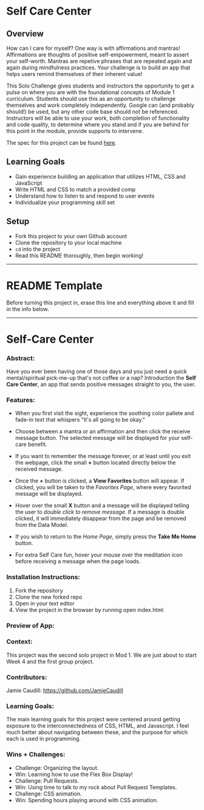 # Self Care Center
## Overview
How can I care for myself? One way is with affirmations and mantras!
Affirmations are thoughts of positive self-empowerment, meant to assert your self-worth.
Mantras are repetive phrases that are repeated again and again during mindfulness practices. Your challenge is to build an app that helps users remind themselves of their inherent value!

This Solo Challenge gives students and instructors the opportunity to get a pulse on where you are with the foundational concepts of Module 1 curriculum. Students should use this as an opportunity to challenge themselves and work completely independently. Google can (and probably should!) be used, but any other code base should not be referenced. Instructors will be able to use your work, both completion of functionality and code quality, to determine where you stand and if you are behind for this point in the module, provide supports to intervene.

The spec for this project can be found [here](https://frontend.turing.io/projects/module-1/self-care-center.html). 

## Learning Goals

- Gain experience building an application that utilizes HTML, CSS and JavaScript
- Write HTML and CSS to match a provided comp
- Understand how to listen to and respond to user events
- Individualize your programming skill set

## Setup

- Fork this project to your own Github account
- Clone the repository to your local machine
- `cd` into the project
- Read this README thoroughly, then begin working!

______________________________________________________  
# README Template  
Before turning this project in, erase this line and everything above it and fill in the info below.  
______________________________________________________  

# Self-Care Center 

### Abstract:
Have you ever been having one of those days and you just need a quick mental/spiritual pick-me-up that's not coffee or a nap? 
Introduction the **Self Care Center**, an app that sends positive messages straight to you, the user. 

### Features:
- When you first visit the sight, experience the soothing color pallete and fade-in text that whispers "It's all going to be okay."
- Choose between a mantra or an affirmation and then click the receive message button. The selected message will be displayed for your self-care benefit. 
- If you want to remember the message forever, or at least until you exit the webpage, click the small **+** button located directly below the received message.
- Once the **+** button is clicked, a **View Favorites** button will appear. If clicked, you will be taken to the *Favorites Page*, where every favorited message will be displayed.
- Hover over the small **X** button and a message will be displayed telling the user to *double click to remove message*. If a message is double clicked, it will immediately disappear from the page and be removed from the Data Model. 
- If you wish to return to the *Home Page*, simply press the **Take Me Home** button.

- For extra Self Care fun, hover your mouse over the meditation icon before receiving a message when the page loads. 


### Installation Instructions:
1. Fork the repository
2. Clone the new forked repo
3. Open in your text editor
4. View the project in the browser by running open index.html

### Preview of App:
<script src="https://gist.github.com/JamieCaudill/2f51556b1b1a3e63a78aad7a5afacea5.js"></script>

### Context:
This project was the second solo project in Mod 1. We are just about to start Week 4 and the first group project.

### Contributors:
Jamie Caudill: https://github.com/JamieCaudill

### Learning Goals:
The main learning goals for this project were centered around getting exposure to the interconnectedness of CSS, HTML, and Javascript. I feel much better about navigating between these, and the purpose for which each is used in programming. 

### Wins + Challenges:
- Challenge: Organizing the layout.
- Win: Learning how to use the Flex Box Display!
- Challenge: Pull Requests.
- Win: Using time to talk to my rock about Pull Request Templates.
- Challenge: CSS animation.
- Win: Spending hours playing around with CSS animation. 